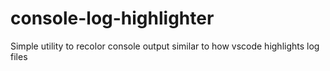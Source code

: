 # console-log-highlighter
Simple utility to recolor console output similar to how vscode highlights log files

